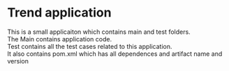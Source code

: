 # Trend application

This is a small applicaiton which contains main and test folders.  
The Main contains application code.  
Test contains all the test cases related to this application.  
It also contains pom.xml which has all dependences and artifact name and version

